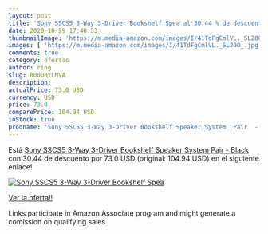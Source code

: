 ```yaml
---
layout: post
title: 'Sony SSCS5 3-Way 3-Driver Bookshelf Spea al 30.44 % de descuento'
date: 2020-10-29 17:40:53
thumbnailImage: 'https://m.media-amazon.com/images/I/41TdFgCmlVL._SL200_.jpg'
images: [ 'https://m.media-amazon.com/images/I/41TdFgCmlVL._SL200_.jpg' ]
comments: true
category: ofertas
author: ring
slug: B00O8YLMVA
description:
actualPrice: 73.0 USD
currency: USD
price: 73.0
comparePrice: 104.94 USD
inStock: true
prodname: 'Sony SSCS5 3-Way 3-Driver Bookshelf Speaker System  Pair  - Black'
---
```


Está [Sony SSCS5 3-Way 3-Driver Bookshelf Speaker System  Pair  - Black](https://www.amazon.com/dp/B00O8YLMVA/?tag=tolees-20) con 30.44 de descuento por 73.0 USD (original: 104.94 USD) en el siguiente enlace!

[![Sony SSCS5 3-Way 3-Driver Bookshelf Spea](https://m.media-amazon.com/images/I/41TdFgCmlVL._SL200_.jpg)](https://www.amazon.com/dp/B00O8YLMVA/?tag=tolees-20)

[Ver la oferta!!](https://www.amazon.com/dp/B00O8YLMVA/?tag=tolees-20)

Links participate in Amazon Associate program and might generate a comission on qualifying sales


